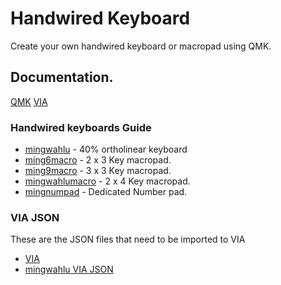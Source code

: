 # Handwired Keyboard

Create your own handwired keyboard or macropad using QMK.

## Documentation.

[QMK](https://qmk.fm/)
[VIA](https://caniusevia.com/docs/specification/)

### Handwired keyboards Guide

- [mingwahlu](https://github.com/tan00060/handwiredKeyboard/tree/main/mingwahlu) - 40% ortholinear keyboard
- [ming6macro](https://github.com/tan00060/handwiredKeyboard/tree/main/ming6macro) - 2 x 3 Key macropad.
- [ming9macro](https://github.com/tan00060/handwiredKeyboard/tree/main/ming9macro) - 3 x 3 Key macropad.
- [mingwahlumacro](https://github.com/tan00060/handwiredKeyboard/tree/main/mingwahlumacro) - 2 x 4 Key macropad.
- [mingnumpad](https://github.com/tan00060/handwiredKeyboard/tree/main/mingnumpad) - Dedicated Number pad.

### VIA JSON 

These are the JSON files that need to be imported to VIA

- [VIA](https://caniusevia.com/) 
- [mingwahlu VIA JSON](https://github.com/tan00060/handwiredKeyboard/tree/main/mingVIA)